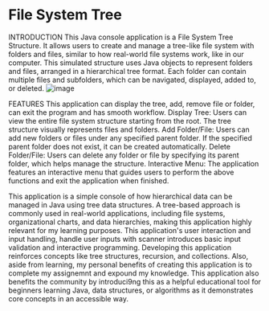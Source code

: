 # File System Tree 

INTRODUCTION
This Java console application is a File System Tree Structure. It allows users to create and manage a tree-like file system with folders and files, similar to how real-world file systems work, like in our computer. 
This simulated structure uses Java objects to represent folders and files, arranged in a hierarchical tree format. Each folder can contain multiple files and subfolders, which can be navigated, displayed, added to, or deleted.
![image](https://github.com/user-attachments/assets/6a5c66dd-80ac-4f17-a818-6803d5da275c)

FEATURES
This application can display the tree, add, remove file or folder, can exit the program and has smooth workflow. 
    Display Tree: Users can view the entire file system structure starting from the root. The tree structure visually represents files and folders.
    Add Folder/File: Users can add new folders or files under any specified parent folder. If the specified parent folder does not exist, it can be created automatically.
    Delete Folder/File: Users can delete any folder or file by specifying its parent folder, which helps manage the structure.
    Interactive Menu: The application features an interactive menu that guides users to perform the above functions and exit the application when finished.
    
This application is a simple console of how hierarchical data can be managed in Java using tree data structures. A tree-based approach is commonly used in real-world applications, including file systems, organizational charts, and data hierarchies, making this application highly relevant for my learning purposes. This application's user interaction and input handling, handle user inputs with scanner introduces basic input validation and interactive programming. Developing this application reinforces concepts like tree structures, recursion, and collections. Also, aside from learning, my personal benefits of creating this application is to complete my assignemnt and expound my knowledge. This application also benefits the community by introduci9ng this as a helpful educational tool for beginners learning Java, data structures, or algorithms as it demonstrates core concepts in an accessible way.
